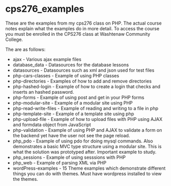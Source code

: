 # cps276_examples
These are the examples from my cps276 class on PHP.  The actual course notes explain what the examples do in more detail.  To access the course you must be enrolled in the CPS276 class at Washtenaw Community College.

The are as follows:

* ajax - Various ajax example files
* database_data - Datasources for the database lessons
* datasources - Datasources such as xml and json used for test files
* php-cars-classes - Example of using PHP classes
* php-directories - Examples of how to add and remove directories
* php-hashed-login - Example of how to create a login that checks and inserts an hashed password.
* php-forms - Example of using post and get in your PHP forms
* php-modular-site - Example of a modular site using PHP
* php-read-write-files - Example of reading and writing to a file in php
* php-template-site - Example of a template site using php
* php-upload-file - Example of how to upload files with PHP using AJAX and formdata object from JavaScript
* php-validation - Example of using PHP and AJAX to validate a form on the backend yet have the user not see the page reload.
* php_pdo - Example of using pdo for doing mysql commands.  Also demonstrates a basic MVC type structure using a modular site.  This is what the solution was prototyped after. Important example to study.
* php_sessions - Example of using sesssions with PHP
* php_web - Example of parsing XML via PHP
* wordPress-examples - 15 Theme examples which demonstrate different things you can do with themes.  Must have wordpress installed to view the themes.

